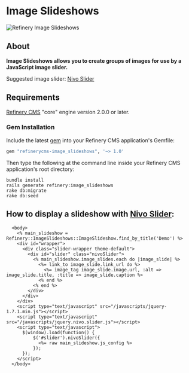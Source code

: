 # Image Slideshows

![Refinery Image Slideshows](https://dl.dropbox.com/u/80562357/Upload/gem_refinerycms_image_slideshows.png)

## About

__Image Slideshows allows you to create groups of images for use by a JavaScript image slider.__

Suggested image slider: [Nivo Slider](http://nivo.dev7studios.com)

## Requirements

[Refinery CMS](http://refinerycms.com) "core" engine version 2.0.0 or later.

### Gem Installation

Include the latest [gem](http://rubygems.org/gems/refinerycms-image_slideshows) into your Refinery CMS application's Gemfile:

```ruby
gem "refinerycms-image_slideshows", '~> 1.0'
```

Then type the following at the command line inside your Refinery CMS application's root directory:

    bundle install
    rails generate refinery:image_slideshows
    rake db:migrate
    rake db:seed
    
## How to display a slideshow with [Nivo Slider](http://nivo.dev7studios.com):

```html+erb
  <body>
    <% main_slideshow = Refinery::ImageSlideshows::ImageSlideshow.find_by_title('Demo') %>
    <div id="wrapper">
      <div class="slider-wrapper theme-default">
        <div id="slider" class="nivoSlider">
          <% main_slideshow.image_slides.each do |image_slide| %>
            <%= link_to image_slide.link_url do %>
              <%= image_tag image_slide.image.url, :alt => image_slide.title, :title => image_slide.caption %>
            <% end %>
          <% end %>
        </div>
      </div>
    </div>
    <script type="text/javascript" src="/javascripts/jquery-1.7.1.min.js"></script>
    <script type="text/javascript" src="/javascripts/jquery.nivo.slider.js"></script>
    <script type="text/javascript">
      $(window).load(function() {
          $('#slider').nivoSlider({
            <%= raw main_slideshow.js_config %>
          });
      });
    </script>
  </body>
```
    





